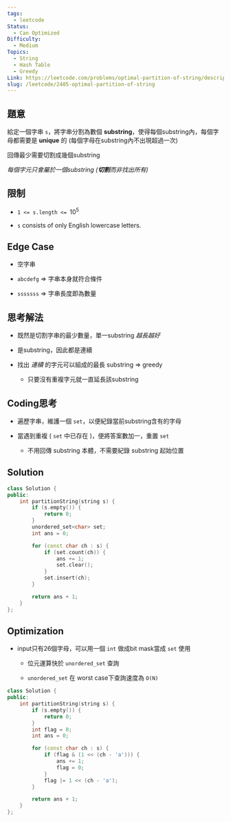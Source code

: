 ```yaml
---
tags:
  - leetcode
Status:
  - Can Optimized
Difficulty:
  - Medium
Topics:
  - String
  - Hash Table
  - Greedy
Link: https://leetcode.com/problems/optimal-partition-of-string/description/
slug: /leetcode/2405-optimal-partition-of-string
---
```

## 題意

給定一個字串 `s`，將字串分割為數個 **substring**，使得每個substring內，每個字母都需要是 **unique** 的 (每個字母在substring內不出現超過一次)

回傳最少需要切割成幾個substring

*每個字元只會屬於一個substring (***切割***而非找出所有)*



## 限制

- `1 <= s.length <= `$10^5$

- `s` consists of only English lowercase letters.



## Edge Case

- 空字串

- `abcdefg` ⇒ 字串本身就符合條件

- `sssssss` ⇒ 字串長度即為數量

## 思考解法

- 既然是切割字串的最少數量，單一substring *越長越好*

- 是substring，因此都是連續

- 找出 *連續* 的字元可以組成的最長 substring ⇒ greedy

   - 只要沒有重複字元就一直延長該substring



## Coding思考

- 遍歷字串，維護一個 `set`，以便紀錄當前substring含有的字母

- 當遇到重複 ( `set` 中已存在 )，便將答案數加一，重置 `set`

   - 不用回傳 substring 本體，不需要紀錄 substring 起始位置





## Solution

```cpp
class Solution {
public:
    int partitionString(string s) {
        if (s.empty()) {
            return 0;
        }
        unordered_set<char> set;
        int ans = 0;

        for (const char ch : s) {
            if (set.count(ch)) {
                ans += 1;
                set.clear();
            }
            set.insert(ch);
        }

        return ans + 1;
    }
};

```





## Optimization

- input只有26個字母，可以用一個 `int` 做成bit mask當成 `set` 使用

   - 位元運算快於 `unordered_set` 查詢

   - `unordered_set` 在 worst case下查詢速度為 `O(N)`



```cpp
class Solution {
public:
    int partitionString(string s) {
        if (s.empty()) {
            return 0;
        }
        int flag = 0;
        int ans = 0;

        for (const char ch : s) {
            if (flag & (1 << (ch - 'a'))) {
                ans += 1;
                flag = 0;
            }
            flag |= 1 << (ch - 'a');
        }

        return ans + 1;
    }
};

```


